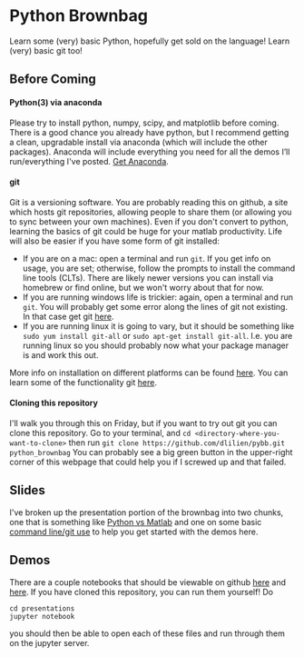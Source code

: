 # Python Brownbag

Learn some (very) basic Python, hopefully get sold on the language! Learn (very) basic git too!

## Before Coming

#### Python(3) via anaconda

Please try to install python, numpy, scipy, and matplotlib before coming. There is a good chance you already have python, but I recommend getting a clean, upgradable install via anaconda (which will include the other packages). Anaconda will include everything you need for all the demos I’ll run/everything I've posted. [Get Anaconda](https://www.anaconda.com/download/).

#### git

Git is a versioning software. You are probably reading this on github, a site which hosts git repositories, allowing people to share them (or allowing you to sync between your own machines). Even if you don't convert to python, learning the basics of git could be huge for your matlab productivity. Life will also be easier if you have some form of git installed: 
- If you are on a mac: open a terminal and run `git`. If you get info on usage, you are set; otherwise, follow the prompts to install the command line tools (CLTs). There are likely newer versions you can install via homebrew or find online, but we won't worry about that for now.
- If you are running windows life is trickier: again, open a terminal and run `git`. You will probably get some error along the lines of git not existing. In that case get git [here](http://git-scm.com/download/win).
- If you are running linux it is going to vary, but it should be something like `sudo yum install git-all` or `sudo apt-get install git-all`.  I.e. you are running linux so you should probably now what your package manager is and work this out.

More info on installation on different platforms can be found [here](https://git-scm.com/book/en/v2/Getting-Started-Installing-Git). You can learn some of the functionality git [here](https://services.github.com/on-demand/downloads/github-git-cheat-sheet.pdf).

#### Cloning this repository

I'll walk you through this on Friday, but if you want to try out git you can clone this repository. Go to your terminal, and 
``cd <directory-where-you-want-to-clone>``
then run
``git clone https://github.com/dlilien/pybb.git python_brownbag``
You can probably see a big green button in the upper-right corner of this webpage that could help you if I screwed up and that failed.

## Slides

I've broken up the presentation portion of the brownbag into two chunks, one that is something like [Python vs Matlab](/presentations/python_v_matlab.pdf) and one on some basic [command line/git use](/presentations/commandline_git.pdf) to help you get started with the demos here.

## Demos

There are a couple notebooks that should be viewable on github [here](/notebooks/basic_python.ipynb) and [here](/notebooks/numpy_scipy_and_matplotlib.ipynb). If you have cloned this repository, you can run them yourself! Do
```
cd presentations
jupyter notebook
```
you should then be able to open each of these files and run through them on the jupyter server.
